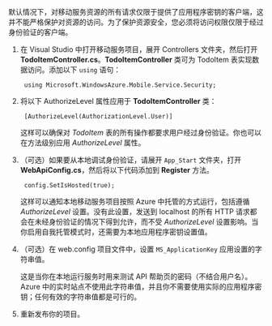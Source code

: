 ﻿

默认情况下，对移动服务资源的所有请求仅限于提供了应用程序密钥的客户端，这并不能严格保护对资源的访问。为了保护资源安全，您必须将访问权限仅限于经过身份验证的客户端。

1. 在 Visual Studio 中打开移动服务项目，展开 Controllers 文件夹，然后打开 **TodoItemController.cs**。**TodoItemController** 类可为 TodoItem 表实现数据访问。添加以下 `using` 语句：

        using Microsoft.WindowsAzure.Mobile.Service.Security;

2. 将以下 AuthorizeLevel 属性应用于 **TodoItemController** 类：

        [AuthorizeLevel(AuthorizationLevel.User)] 

    这样可以确保对 _TodoItem_ 表的所有操作都要求用户经过身份验证。你也可以在方法级别应用 *AuthorizeLevel* 属性。

3. （可选）如果要从本地调试身份验证，请展开 `App_Start` 文件夹，打开 **WebApiConfig.cs**，然后将以下代码添加到 **Register** 方法。

        config.SetIsHosted(true);

    这样可以通知本地移动服务项目按照 Azure 中托管的方式运行，包括遵循 *AuthorizeLevel* 设置。没有此设置，发送到 localhost 的所有 HTTP 请求都会在未经身份验证的情况下得到允许，而不受 *AuthorizeLevel* 设置影响。当你启用自我托管模式时，还需要为本地应用程序密钥设置值。

4. （可选）在 web.config 项目文件中，设置 `MS_ApplicationKey` 应用设置的字符串值。

    这是当你在本地运行服务时用来测试 API 帮助页的密码（不结合用户名）。Azure 中的实时站点不使用此字符串值，并且你不需要使用实际的应用程序密钥；任何有效的字符串值都是可行的。
 
5. 重新发布你的项目。

<!---HONumber=71-->